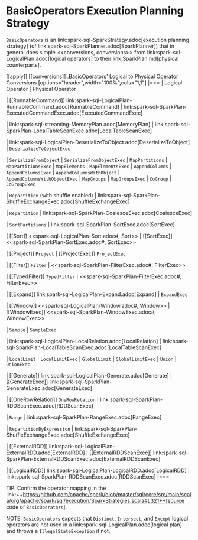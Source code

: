 # BasicOperators Execution Planning Strategy

`BasicOperators` is an link:spark-sql-SparkStrategy.adoc[execution planning strategy] (of link:spark-sql-SparkPlanner.adoc[SparkPlanner]) that in general does simple <<conversions, conversions>> from link:spark-sql-LogicalPlan.adoc[logical operators] to their link:SparkPlan.md[physical counterparts].

[[apply]]
[[conversions]]
.BasicOperators' Logical to Physical Operator Conversions
[options="header",width="100%",cols="1,1"]
|===
| Logical Operator
| Physical Operator

| [[RunnableCommand]] link:spark-sql-LogicalPlan-RunnableCommand.adoc[RunnableCommand]
| link:spark-sql-SparkPlan-ExecutedCommandExec.adoc[ExecutedCommandExec]

| link:spark-sql-streaming-MemoryPlan.adoc[MemoryPlan]
| link:spark-sql-SparkPlan-LocalTableScanExec.adoc[LocalTableScanExec]

| link:spark-sql-LogicalPlan-DeserializeToObject.adoc[DeserializeToObject]
| `DeserializeToObjectExec`

| `SerializeFromObject` | `SerializeFromObjectExec`
| `MapPartitions` | `MapPartitionsExec`
| `MapElements` | `MapElementsExec`
| `AppendColumns` | `AppendColumnsExec`
| `AppendColumnsWithObject` | `AppendColumnsWithObjectExec`
| `MapGroups` | `MapGroupsExec`
| `CoGroup` | `CoGroupExec`

| `Repartition` (with shuffle enabled)
| link:spark-sql-SparkPlan-ShuffleExchangeExec.adoc[ShuffleExchangeExec]

| `Repartition`
| link:spark-sql-SparkPlan-CoalesceExec.adoc[CoalesceExec]

| `SortPartitions` | link:spark-sql-SparkPlan-SortExec.adoc[SortExec]

| [[Sort]] <<spark-sql-LogicalPlan-Sort.adoc#, Sort>>
| [[SortExec]] <<spark-sql-SparkPlan-SortExec.adoc#, SortExec>>

| [[Project]] `Project`
| [[ProjectExec]] `ProjectExec`

| [[Filter]] `Filter`
| <<spark-sql-SparkPlan-FilterExec.adoc#, FilterExec>>

| [[TypedFilter]] `TypedFilter`
| <<spark-sql-SparkPlan-FilterExec.adoc#, FilterExec>>

| [[Expand]] link:spark-sql-LogicalPlan-Expand.adoc[Expand]
| `ExpandExec`

| [[Window]] <<spark-sql-LogicalPlan-Window.adoc#, Window>>
| [[WindowExec]] <<spark-sql-SparkPlan-WindowExec.adoc#, WindowExec>>

| `Sample`
| `SampleExec`

| link:spark-sql-LogicalPlan-LocalRelation.adoc[LocalRelation]
| link:spark-sql-SparkPlan-LocalTableScanExec.adoc[LocalTableScanExec]

| `LocalLimit` | `LocalLimitExec`
| `GlobalLimit` | `GlobalLimitExec`
| `Union` | `UnionExec`

| [[Generate]] link:spark-sql-LogicalPlan-Generate.adoc[Generate]
| [[GenerateExec]] link:spark-sql-SparkPlan-GenerateExec.adoc[GenerateExec]

| [[OneRowRelation]] `OneRowRelation`
| link:spark-sql-SparkPlan-RDDScanExec.adoc[RDDScanExec]

| `Range`
| link:spark-sql-SparkPlan-RangeExec.adoc[RangeExec]

| `RepartitionByExpression`
| link:spark-sql-SparkPlan-ShuffleExchangeExec.adoc[ShuffleExchangeExec]

| [[ExternalRDD]] link:spark-sql-LogicalPlan-ExternalRDD.adoc[ExternalRDD]
| [[ExternalRDDScanExec]] link:spark-sql-SparkPlan-ExternalRDDScanExec.adoc[ExternalRDDScanExec]

| [[LogicalRDD]] link:spark-sql-LogicalPlan-LogicalRDD.adoc[LogicalRDD]
| link:spark-sql-SparkPlan-RDDScanExec.adoc[RDDScanExec]
|===

TIP: Confirm the operator mapping in the link:++https://github.com/apache/spark/blob/master/sql/core/src/main/scala/org/apache/spark/sql/execution/SparkStrategies.scala#L321++[source code of `BasicOperators`].

NOTE: `BasicOperators` expects that `Distinct`, `Intersect`, and `Except` logical operators are not used in a link:spark-sql-LogicalPlan.adoc[logical plan] and throws a `IllegalStateException` if not.
